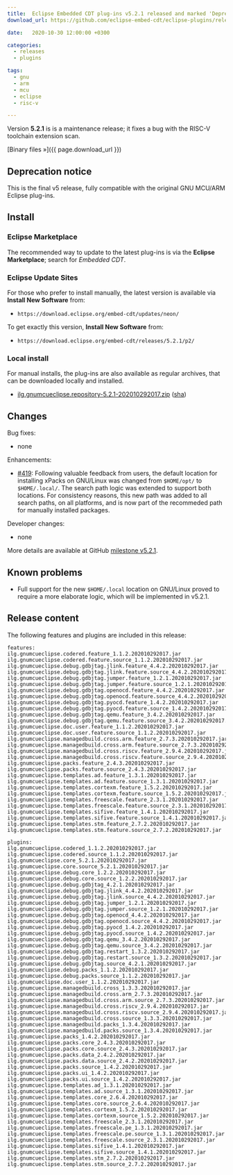 ```yaml
---
title:  Eclipse Embedded CDT plug-ins v5.2.1 released and marked 'Deprecated'
download_url: https://github.com/eclipse-embed-cdt/eclipse-plugins/releases/tag/v5.2.1/

date:   2020-10-30 12:00:00 +0300

categories:
  - releases
  - plugins

tags:
  - gnu
  - arm
  - mcu
  - eclipse
  - risc-v

---
```


Version **5.2.1** is is a maintenance release; it fixes a bug with the
RISC-V toolchain extension scan.

[Binary files »]({{ page.download_url }})

## Deprecation notice

This is the final v5 release, fully compatible with the original
GNU MCU/ARM Eclipse plug-ins.

## Install

### Eclipse Marketplace

The recommended way to update to the latest plug-ins is via the
**Eclipse Marketplace**; search for _Embedded CDT_.

### Eclipse Update Sites

For those who prefer to install manually, the latest version is available
via **Install New Software** from:

- `https://download.eclipse.org/embed-cdt/updates/neon/`

To get exactly this version, **Install New Software** from:

- `https://download.eclipse.org/embed-cdt/releases/5.2.1/p2/`

### Local install

For manual installs, the plug-ins are also available as regular archives,
that can be downloaded locally and installed.

- [ilg.gnumcueclipse.repository-5.2.1-202010292017.zip](https://www.eclipse.org/downloads/download.php?file=/embed-cdt/releases/5.2.1/ilg.gnumcueclipse.repository-5.2.1-202010292017.zip)
([sha](https://www.eclipse.org/downloads/download.php?file=/embed-cdt/releases/5.2.1/ilg.gnumcueclipse.repository-5.2.1-202010292017.zip.sha))

## Changes

Bug fixes:

- none

Enhancements:

- [#419](https://github.com/eclipse-embed-cdt/eclipse-plugins/issues/419):
Following valuable feedback from users, the default location for installing
xPacks on GNU/Linux was changed from `$HOME/opt/` to `$HOME/.local/`. The
search path logic was extended to support both locations. For consistency
reasons, this new path was added to all search paths, on all platforms,
and is now part of the recommeded path for manually installed packages.

Developer changes:

- none

More details are available at GitHub [milestone v5.2.1](https://github.com/eclipse-embed-cdt/eclipse-plugins/milestone/21?closed=1).

## Known problems

- Full support for the new `$HOME/.local` location on GNU/Linux proved
to require a more elaborate logic, which will be implemented in v5.2.1.

## Release content

The following features and plugins are included in this release:

```
features:
ilg.gnumcueclipse.codered.feature_1.1.2.202010292017.jar
ilg.gnumcueclipse.codered.feature.source_1.1.2.202010292017.jar
ilg.gnumcueclipse.debug.gdbjtag.jlink.feature_4.4.2.202010292017.jar
ilg.gnumcueclipse.debug.gdbjtag.jlink.feature.source_4.4.2.202010292017.jar
ilg.gnumcueclipse.debug.gdbjtag.jumper.feature_1.2.1.202010292017.jar
ilg.gnumcueclipse.debug.gdbjtag.jumper.feature.source_1.2.1.202010292017.jar
ilg.gnumcueclipse.debug.gdbjtag.openocd.feature_4.4.2.202010292017.jar
ilg.gnumcueclipse.debug.gdbjtag.openocd.feature.source_4.4.2.202010292017.jar
ilg.gnumcueclipse.debug.gdbjtag.pyocd.feature_1.4.2.202010292017.jar
ilg.gnumcueclipse.debug.gdbjtag.pyocd.feature.source_1.4.2.202010292017.jar
ilg.gnumcueclipse.debug.gdbjtag.qemu.feature_3.4.2.202010292017.jar
ilg.gnumcueclipse.debug.gdbjtag.qemu.feature.source_3.4.2.202010292017.jar
ilg.gnumcueclipse.doc.user.feature_1.1.2.202010292017.jar
ilg.gnumcueclipse.doc.user.feature.source_1.1.2.202010292017.jar
ilg.gnumcueclipse.managedbuild.cross.arm.feature_2.7.3.202010292017.jar
ilg.gnumcueclipse.managedbuild.cross.arm.feature.source_2.7.3.202010292017.jar
ilg.gnumcueclipse.managedbuild.cross.riscv.feature_2.9.4.202010292017.jar
ilg.gnumcueclipse.managedbuild.cross.riscv.feature.source_2.9.4.202010292017.jar
ilg.gnumcueclipse.packs.feature_2.4.3.202010292017.jar
ilg.gnumcueclipse.packs.feature.source_2.4.3.202010292017.jar
ilg.gnumcueclipse.templates.ad.feature_1.3.1.202010292017.jar
ilg.gnumcueclipse.templates.ad.feature.source_1.3.1.202010292017.jar
ilg.gnumcueclipse.templates.cortexm.feature_1.5.2.202010292017.jar
ilg.gnumcueclipse.templates.cortexm.feature.source_1.5.2.202010292017.jar
ilg.gnumcueclipse.templates.freescale.feature_2.3.1.202010292017.jar
ilg.gnumcueclipse.templates.freescale.feature.source_2.3.1.202010292017.jar
ilg.gnumcueclipse.templates.sifive.feature_1.4.1.202010292017.jar
ilg.gnumcueclipse.templates.sifive.feature.source_1.4.1.202010292017.jar
ilg.gnumcueclipse.templates.stm.feature_2.7.2.202010292017.jar
ilg.gnumcueclipse.templates.stm.feature.source_2.7.2.202010292017.jar

plugins:
ilg.gnumcueclipse.codered_1.1.2.202010292017.jar
ilg.gnumcueclipse.codered.source_1.1.2.202010292017.jar
ilg.gnumcueclipse.core_5.2.1.202010292017.jar
ilg.gnumcueclipse.core.source_5.2.1.202010292017.jar
ilg.gnumcueclipse.debug.core_1.2.2.202010292017.jar
ilg.gnumcueclipse.debug.core.source_1.2.2.202010292017.jar
ilg.gnumcueclipse.debug.gdbjtag_4.2.1.202010292017.jar
ilg.gnumcueclipse.debug.gdbjtag.jlink_4.4.2.202010292017.jar
ilg.gnumcueclipse.debug.gdbjtag.jlink.source_4.4.2.202010292017.jar
ilg.gnumcueclipse.debug.gdbjtag.jumper_1.2.1.202010292017.jar
ilg.gnumcueclipse.debug.gdbjtag.jumper.source_1.2.1.202010292017.jar
ilg.gnumcueclipse.debug.gdbjtag.openocd_4.4.2.202010292017.jar
ilg.gnumcueclipse.debug.gdbjtag.openocd.source_4.4.2.202010292017.jar
ilg.gnumcueclipse.debug.gdbjtag.pyocd_1.4.2.202010292017.jar
ilg.gnumcueclipse.debug.gdbjtag.pyocd.source_1.4.2.202010292017.jar
ilg.gnumcueclipse.debug.gdbjtag.qemu_3.4.2.202010292017.jar
ilg.gnumcueclipse.debug.gdbjtag.qemu.source_3.4.2.202010292017.jar
ilg.gnumcueclipse.debug.gdbjtag.restart_1.3.2.202010292017.jar
ilg.gnumcueclipse.debug.gdbjtag.restart.source_1.3.2.202010292017.jar
ilg.gnumcueclipse.debug.gdbjtag.source_4.2.1.202010292017.jar
ilg.gnumcueclipse.debug.packs_1.1.2.202010292017.jar
ilg.gnumcueclipse.debug.packs.source_1.1.2.202010292017.jar
ilg.gnumcueclipse.doc.user_1.1.2.202010292017.jar
ilg.gnumcueclipse.managedbuild.cross_1.3.3.202010292017.jar
ilg.gnumcueclipse.managedbuild.cross.arm_2.7.3.202010292017.jar
ilg.gnumcueclipse.managedbuild.cross.arm.source_2.7.3.202010292017.jar
ilg.gnumcueclipse.managedbuild.cross.riscv_2.9.4.202010292017.jar
ilg.gnumcueclipse.managedbuild.cross.riscv.source_2.9.4.202010292017.jar
ilg.gnumcueclipse.managedbuild.cross.source_1.3.3.202010292017.jar
ilg.gnumcueclipse.managedbuild.packs_1.3.4.202010292017.jar
ilg.gnumcueclipse.managedbuild.packs.source_1.3.4.202010292017.jar
ilg.gnumcueclipse.packs_1.4.2.202010292017.jar
ilg.gnumcueclipse.packs.core_2.4.3.202010292017.jar
ilg.gnumcueclipse.packs.core.source_2.4.3.202010292017.jar
ilg.gnumcueclipse.packs.data_2.4.2.202010292017.jar
ilg.gnumcueclipse.packs.data.source_2.4.2.202010292017.jar
ilg.gnumcueclipse.packs.source_1.4.2.202010292017.jar
ilg.gnumcueclipse.packs.ui_1.4.2.202010292017.jar
ilg.gnumcueclipse.packs.ui.source_1.4.2.202010292017.jar
ilg.gnumcueclipse.templates.ad_1.3.1.202010292017.jar
ilg.gnumcueclipse.templates.ad.source_1.3.1.202010292017.jar
ilg.gnumcueclipse.templates.core_2.6.4.202010292017.jar
ilg.gnumcueclipse.templates.core.source_2.6.4.202010292017.jar
ilg.gnumcueclipse.templates.cortexm_1.5.2.202010292017.jar
ilg.gnumcueclipse.templates.cortexm.source_1.5.2.202010292017.jar
ilg.gnumcueclipse.templates.freescale_2.3.1.202010292017.jar
ilg.gnumcueclipse.templates.freescale.pe_1.3.1.202010292017.jar
ilg.gnumcueclipse.templates.freescale.pe.source_1.3.1.202010292017.jar
ilg.gnumcueclipse.templates.freescale.source_2.3.1.202010292017.jar
ilg.gnumcueclipse.templates.sifive_1.4.1.202010292017.jar
ilg.gnumcueclipse.templates.sifive.source_1.4.1.202010292017.jar
ilg.gnumcueclipse.templates.stm_2.7.2.202010292017.jar
ilg.gnumcueclipse.templates.stm.source_2.7.2.202010292017.jar
```
